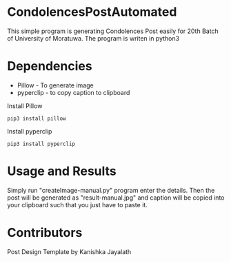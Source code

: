 # CondolencesPostAutomated
 This simple program is generating Condolences Post easily for 20th Batch of University of Moratuwa.
 The program is writen in python3

# Dependencies
 - Pillow - To generate image
 - pyperclip - to copy caption to clipboard
 
 Install Pillow
 ```
 pip3 install pillow
 ```
 Install pyperclip
 ```
 pip3 install pyperclip 
 ```

# Usage and Results
 Simply run "createImage-manual.py" program enter the details.
 Then the post will be generated as "result-manual.jpg" and caption will be copied into your clipboard such that you just have to paste it.

# Contributors
 Post Design Template by Kanishka Jayalath